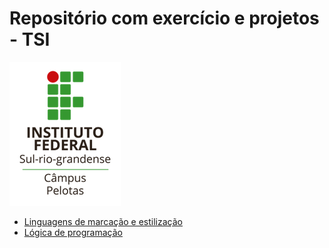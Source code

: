 # Repositório com exercício e projetos - TSI 
![Ifsul](/IF.png)

* [Linguagens de marcação e estilização]("https://github.com/CristianoRC/TSI/tree/master/LME")
* [Lógica de programação]("https://github.com/CristianoRC/TSI/tree/master/Prog")